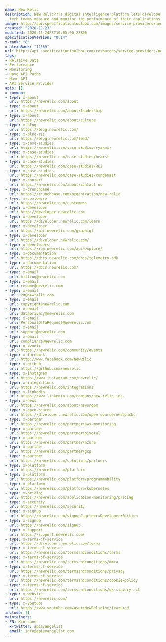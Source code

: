 ```yaml
---
name: New Relic
description: New Relic???s digital intelligence platform lets developers, ops, and
  tech teams measure and monitor the performance of their applications and infrastructure.
image: http://api.specificationtoolbox.com/images/service-providers/new-relic.jpg
created: "2020-12-23"
modified: 2020-12-24PST10:05:00-28800
specificationVersion: "0.14"
x-rank: "8"
x-alexaRank: "11669"
url: http://api.specificationtoolbox.com/resources/service-providers/new-relic/
tags:
- Relative Data
- Performance
- Monitoring
- Have API Paths
- Have API
- API Service Provider
apis: []
x-common:
- type: x-about
  url: https://newrelic.com/about
- type: x-about
  url: https://newrelic.com/about/leadership
- type: x-about
  url: https://newrelic.com/about/culture
- type: x-blog
  url: https://blog.newrelic.com/
- type: x-blog-rss
  url: https://blog.newrelic.com/feed/
- type: x-case-studies
  url: https://newrelic.com/case-studies/ryanair
- type: x-case-studies
  url: https://newrelic.com/case-studies/hearst
- type: x-case-studies
  url: https://newrelic.com/case-studies/REI
- type: x-case-studies
  url: https://newrelic.com/case-studies/condenast
- type: x-contact
  url: https://newrelic.com/about/contact-us
- type: x-crunchbase
  url: https://crunchbase.com/organization/new-relic
- type: x-customers
  url: https://newrelic.com/customers
- type: x-developer
  url: http://developer.newrelic.com
- type: x-developer
  url: https://developer.newrelic.com/learn
- type: x-developer
  url: https://api.newrelic.com/graphiql
- type: x-developer
  url: https://developer.newrelic.com/
- type: x-developers
  url: https://rpm.newrelic.com/api/explore/
- type: x-documentation
  url: https://docs.newrelic.com/docs/telemetry-sdk
- type: x-documentation
  url: https://docs.newrelic.com/
- type: x-email
  url: billing@newrelic.com
- type: x-email
  url: resume@newrelic.com
- type: x-email
  url: PR@newrelic.com
- type: x-email
  url: copyright@newrelic.com
- type: x-email
  url: dataprivacy@newrelic.com
- type: x-email
  url: PersonalDataRequest@newrelic.com
- type: x-email
  url: support@newrelic.com
- type: x-email
  url: compliance@newrelic.com
- type: x-events
  url: https://newrelic.com/community/events
- type: x-facebook
  url: http://www.facebook.com/NewRelic
- type: x-github
  url: https://github.com/newrelic
- type: x-instagram
  url: https://www.instagram.com/newrelic/
- type: x-integrations
  url: https://newrelic.com/integrations
- type: x-linkedin
  url: https://www.linkedin.com/company/new-relic-inc-
- type: x-news
  url: https://newrelic.com/about/newsroom
- type: x-open-source
  url: https://developer.newrelic.com/open-source/nerdpacks
- type: x-partner
  url: https://newrelic.com/partner/aws-monitoring
- type: x-partner
  url: https://newrelic.com/partner/pivotal
- type: x-partner
  url: https://newrelic.com/partner/azure
- type: x-partner
  url: https://newrelic.com/partner/gcp
- type: x-partner
  url: https://newrelic.com/solutions/partners
- type: x-platform
  url: https://newrelic.com/platform
- type: x-platform
  url: https://newrelic.com/platform/programmability
- type: x-platform
  url: https://newrelic.com/platform/kubernetes
- type: x-pricing
  url: https://newrelic.com/application-monitoring/pricing
- type: x-security
  url: https://newrelic.com/security
- type: x-signup
  url: https://newrelic.com/signup?partner=Developer+Edition
- type: x-signup
  url: https://newrelic.com/signup
- type: x-support
  url: https://support.newrelic.com/
- type: x-terms-of-service
  url: https://developer.newrelic.com/terms
- type: x-terms-of-service
  url: https://newrelic.com/termsandconditions/terms
- type: x-terms-of-service
  url: https://newrelic.com/termsandconditions/dmca
- type: x-terms-of-service
  url: https://newrelic.com/termsandconditions/privacy
- type: x-terms-of-service
  url: https://newrelic.com/termsandconditions/cookie-policy
- type: x-terms-of-service
  url: https://newrelic.com/termsandconditions/uk-slavery-act
- type: x-website
  url: https://newrelic.com/
- type: x-youtube
  url: https://www.youtube.com/user/NewRelicInc/featured
include: []
maintainers:
- FN: Kin Lane
  x-twitter: apievangelist
  email: info@apievangelist.com
...
```

